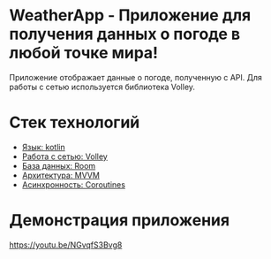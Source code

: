 # WeatherApp - Приложение для получения данных о погоде в любой точке мира!

Приложение отображает данные о погоде, полученную с API.
Для работы с сетью используется библиотека Volley.


# Стек технологий
- [Язык: kotlin]()
- [Работа с сетью: Volley]()
- [База данных: Room]()
- [Архитектура: MVVM]()
- [Асинхронность: Coroutines]()

 # Демонстрация приложения


https://youtu.be/NGvqfS3Bvg8
